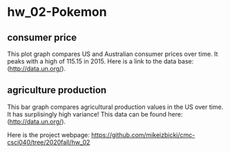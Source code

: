 # hw_02-Pokemon
## consumer price
This plot graph compares US and Australian consumer prices over time. It peaks with a high of 115.15 in 2015. Here is a link to the data base: (http://data.un.org/).

## agriculture production
This bar graph compares agricultural production values in the US over time. It has surplisingly high variance! This data can be found here: (http://data.un.org/).

Here is the project webpage: https://github.com/mikeizbicki/cmc-csci040/tree/2020fall/hw_02